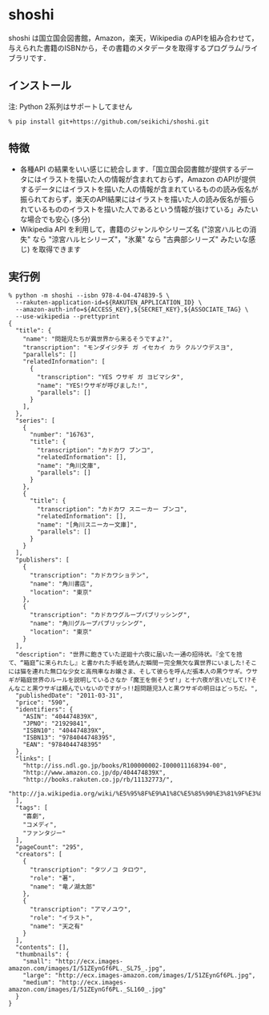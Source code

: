 # shoshi

shoshi は国立国会図書館，Amazon，楽天，Wikipedia のAPIを組み合わせて，
与えられた書籍のISBNから，その書籍のメタデータを取得するプログラム/ライブラリです．

## インストール
注: Python 2系列はサポートしてません
```
% pip install git+https://github.com/seikichi/shoshi.git
```

## 特徴
- 各種API の結果をいい感じに統合します．「国立国会図書館が提供するデータにはイラストを描いた人の情報が含まれておらず，Amazon のAPIが提供するデータにはイラストを描いた人の情報が含まれているものの読み仮名が振られておらず，楽天のAPI結果にはイラストを描いた人の読み仮名が振られているもののイラストを描いた人であるという情報が抜けている」みたいな場合でも安心 (多分)
- Wikipedia API を利用して，書籍のジャンルやシリーズ名 ("涼宮ハルヒの消失" なら "涼宮ハルヒシリーズ"，"氷菓" なら "古典部シリーズ" みたいな感じ) を取得できます

## 実行例
```
% python -m shoshi --isbn 978-4-04-474839-5 \
  --rakuten-application-id=${RAKUTEN_APPLICATION_ID} \
  --amazon-auth-info=${ACCESS_KEY},${SECRET_KEY},${ASSOCIATE_TAG} \
  --use-wikipedia --prettyprint
{
  "title": {
    "name": "問題児たちが異世界から来るそうですよ?", 
    "transcription": "モンダイジタチ ガ イセカイ カラ クルソウデスヨ",
    "parallels": []
    "relatedInformation": [
      {
        "transcription": "YES ウサギ ガ ヨビマシタ", 
        "name": "YES!ウサギが呼びました!", 
        "parallels": []
      }
    ], 
  },
  "series": [
    {
      "number": "16763", 
      "title": {
        "transcription": "カドカワ ブンコ", 
        "relatedInformation": [], 
        "name": "角川文庫", 
        "parallels": []
      }
    }, 
    {
      "title": {
        "transcription": "カドカワ スニーカー ブンコ", 
        "relatedInformation": [], 
        "name": "[角川スニーカー文庫]", 
        "parallels": []
      }
    }
  ], 
  "publishers": [
    {
      "transcription": "カドカワショテン", 
      "name": "角川書店", 
      "location": "東京"
    }, 
    {
      "transcription": "カドカワグループパブリッシング", 
      "name": "角川グループパブリッシング", 
      "location": "東京"
    }
  ], 
  "description": "世界に飽きていた逆廻十六夜に届いた一通の招待状。『全てを捨て、“箱庭”に来られたし』と書かれた手紙を読んだ瞬間ー完全無欠な異世界にいました!そこには猫を連れた無口な少女と高飛車なお嬢さま、そして彼らを呼んだ張本人の黒ウサギ。ウサギが箱庭世界のルールを説明しているさなか「魔王を倒そうぜ!」と十六夜が言いだして!?そんなこと黒ウサギは頼んでいないのですがっ!!超問題児3人と黒ウサギの明日はどっちだ。", 
  "publishedDate": "2011-03-31", 
  "price": "590", 
  "identifiers": {
    "ASIN": "404474839X", 
    "JPNO": "21929841", 
    "ISBN10": "404474839X", 
    "ISBN13": "9784044748395", 
    "EAN": "9784044748395"
  }, 
  "links": [
    "http://iss.ndl.go.jp/books/R100000002-I000011168394-00", 
    "http://www.amazon.co.jp/dp/404474839X", 
    "http://books.rakuten.co.jp/rb/11132773/", 
    "http://ja.wikipedia.org/wiki/%E5%95%8F%E9%A1%8C%E5%85%90%E3%81%9F%E3%81%A1%E3%81%8C%E7%95%B0%E4%B8%96%E7%95%8C%E3%81%8B%E3%82%89%E6%9D%A5%E3%82%8B%E3%81%9D%E3%81%86%E3%81%A7%E3%81%99%E3%82%88%3F"
  ], 
  "tags": [
    "喜劇", 
    "コメディ", 
    "ファンタジー"
  ], 
  "pageCount": "295", 
  "creators": [
    {
      "transcription": "タツノコ タロウ", 
      "role": "著", 
      "name": "竜ノ湖太郎"
    }, 
    {
      "transcription": "アマノユウ", 
      "role": "イラスト", 
      "name": "天之有"
    }
  ], 
  "contents": [], 
  "thumbnails": {
    "small": "http://ecx.images-amazon.com/images/I/51ZEynGf6PL._SL75_.jpg", 
    "large": "http://ecx.images-amazon.com/images/I/51ZEynGf6PL.jpg", 
    "medium": "http://ecx.images-amazon.com/images/I/51ZEynGf6PL._SL160_.jpg"
  }
}
```
